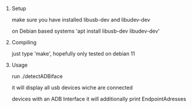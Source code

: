 1. Setup

	make sure you have installed libusb-dev and libudev-dev

	on Debian based systems 'apt install libusb-dev libudev-dev'
	
2. Compiling

	just type 'make', hopefully
	only tested on debian 11

3. Usage

	run ./detectADBiface

	it will display all usb devices wiche are connected

	devices with an ADB Interface it will additionally print EndpointAdresses
